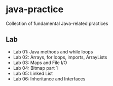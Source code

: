 # java-practice
Collection of fundamental Java-related practices

## Lab
* Lab 01: Java methods and while loops
* Lab 02: Arrays, for loops, imports, ArrayLists
* Lab 03: Maps and File I/O
* Lab 04: Bitmap part 1
* Lab 05: Linked List
* Lab 06: Inheritance and Interfaces